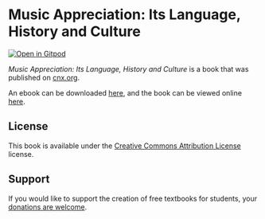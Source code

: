 # Music Appreciation: Its Language, History and Culture

[![Open in Gitpod](https://gitpod.io/button/open-in-gitpod.svg)](https://gitpod.io/from-referrer/)

_Music Appreciation: Its Language, History and Culture_ is a book that was published on [cnx.org](https://cnx.org/).

An ebook can be downloaded [here](https://github.com/cnx-user-books/cnxbook-music-appreciation-its-language-history-and-culture/releases/latest), and the book can be viewed online [here](https://github.com/cnx-user-books/cnxbook-music-appreciation-its-language-history-and-culture/releases/latest).

## License
This book is available under the [Creative Commons Attribution License](./LICENSE) license.

## Support
If you would like to support the creation of free textbooks for students, your [donations are welcome](https://riceconnect.rice.edu/donation/support-openstax-banner).
